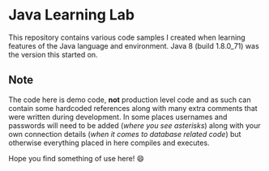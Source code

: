 # Java Learning Lab

This repository contains various code samples I created when learning features of the Java language and environment. Java 8 (build 1.8.0_71) was the version this started on.

## Note ##
The code here is demo code, **not** production level code and as such can contain some hardcoded references along with many extra comments that were written during development. In some places usernames and passwords will need to be added (*where you see asterisks*) along with your own connection details (*when it comes to database related code*) but otherwise everything placed in here compiles and executes.

Hope you find something of use here! :smile:

